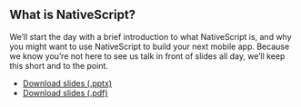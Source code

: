 ## What is NativeScript?

We’ll start the day with a brief introduction to what NativeScript is, and why you might want to use NativeScript to build your next mobile app. Because we know you’re not here to see us talk in front of slides all day, we’ll keep this short and to the point.

- [Download slides (.pptx)](https://github.com/NativeScript/developer-day-workshop/blob/gh-pages/slides/NativeScript-Developer-Day-Slides.pptx?raw=true)
- [Download slides (.pdf)](https://github.com/NativeScript/developer-day-workshop/blob/gh-pages/slides/NativeScript-Developer-Day-Slides.pdf?raw=true)
